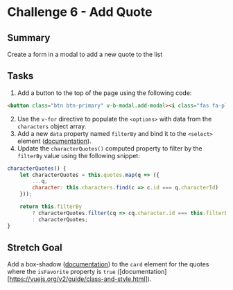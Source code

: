 # Challenge 6 - Add Quote

## Summary

Create a form in a modal to add a new quote to the list

## Tasks

1. Add a button to the top of the page using the following code:

```html
<button class="btn btn-primary" v-b-modal.add-modal><i class="fas fa-plus"></i> Add Quote</button>
```

2. Use the `v-for` directive to populate the `<options>` with data from the `characters` object array.
3. Add a new `data` property named `filterBy` and bind it to the `<select>` element ([documentation](https://vuejs.org/v2/guide/forms.html#Select)).
4. Update the `characterQuotes()` computed property to filter by the `filterBy` value using the following snippet:

```js
characterQuotes() {
    let characterQuotes = this.quotes.map(q => ({
        ...q,
        character: this.characters.find(c => c.id === q.characterId)
    }));

    return this.filterBy 
        ? characterQuotes.filter(cq => cq.character.id === this.filterBy)
        : characterQuotes;
}
```

## Stretch Goal

Add a box-shadow ([documentation](https://getbootstrap.com/docs/4.4/utilities/shadows/)) to the `card` element for the quotes where the `isFavorite` property is `true` ([documentation][https://vuejs.org/v2/guide/class-and-style.html]).
